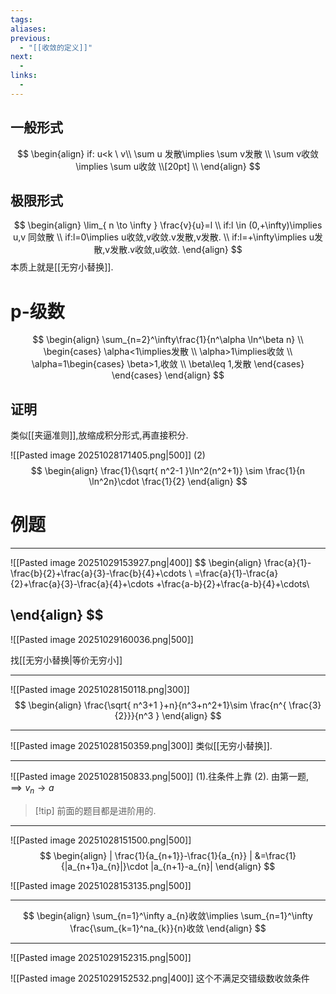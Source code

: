 ```yaml
---
tags:
aliases:
previous:
  - "[[收敛的定义]]"
next:
  - 
links:
  -
---
```



## 一般形式
$$
\begin{align}
if: u<k \ v\\
\sum u 发散\implies \sum v发散 \\
\sum v收敛\implies \sum u收敛 \\[20pt] \\
\end{align}
$$

## 极限形式
$$
\begin{align}
\lim_{ n \to \infty } \frac{v}{u}=l \\
if:l \in (0,+\infty)\implies u,v 同敛散 \\
if:l=0\implies u收敛,v收敛.v发散,v发散. \\
if:l=+\infty\implies u发散,v发散.v收敛,u收敛.
\end{align}
$$
本质上就是[[无穷小替换]].
# p-级数

$$
\begin{align}
\sum_{n=2}^\infty\frac{1}{n^\alpha \ln^\beta n} \\
\begin{cases}
\alpha<1\implies发散 \\
 \alpha>1\implies收敛 \\
 \alpha=1\begin{cases}
\beta>1,收敛 \\
\beta\leq 1,发散
\end{cases}
\end{cases}
\end{align}
$$
## 证明
类似[[夹逼准则]],放缩成积分形式,再直接积分.

![[Pasted image 20251028171405.png|500]]
(2)
$$
\begin{align}
\frac{1}{\sqrt{ n^2-1 }\ln^2(n^2+1)} \sim \frac{1}{n \ln^2n}\cdot \frac{1}{2}
\end{align}
$$




# 例题

---

![[Pasted image 20251029153927.png|400]]
$$
\begin{align}
\frac{a}{1}-\frac{b}{2}+\frac{a}{3}-\frac{b}{4}+\cdots \\
=\frac{a}{1}-\frac{a}{2}+\frac{a}{3}-\frac{a}{4}+\cdots +\frac{a-b}{2}+\frac{a-b}{4}+\cdots\\

\end{align}
$$
---
![[Pasted image 20251029160036.png|500]]

找[[无穷小替换|等价无穷小]]


---

![[Pasted image 20251028150118.png|300]]
$$
\begin{align}
\frac{\sqrt{ n^3+1 }+n}{n^3+n^2+1}\sim \frac{n^{ \frac{3}{2}}}{n^3 }
\end{align}
$$


---

![[Pasted image 20251028150359.png|300]]
类似[[无穷小替换]].


---

![[Pasted image 20251028150833.png|500]]
(1).往条件上靠
(2).
由第一题,$\implies v_{n}\to a$
>[!tip] 前面的题目都是进阶用的.

---
![[Pasted image 20251028151500.png|500]]
$$
\begin{align}
| \frac{1}{a_{n+1}}-\frac{1}{a_{n}} | &=\frac{1}{|a_{n+1}a_{n}|}\cdot |a_{n+1}-a_{n}|
\end{align}
$$


![[Pasted image 20251028153135.png|500]]



---
$$
\begin{align}
\sum_{n=1}^\infty a_{n}收敛\implies \sum_{n=1}^\infty \frac{\sum_{k=1}^na_{k}}{n}收敛
\end{align}
$$

---
![[Pasted image 20251029152315.png|500]]


![[Pasted image 20251029152532.png|400]]
这个不满足交错级数收敛条件

